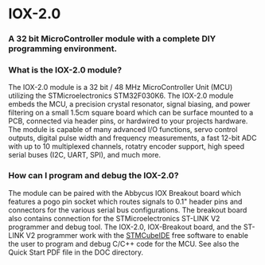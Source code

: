 # IOX-2.0
### A 32 bit MicroController module with a complete DIY programming environment. ###
### What is the IOX-2.0 module? ###
The IOX-2.0 module is a 32 bit / 48 MHz MicroController Unit (MCU) utilizing the STMicroelectronics STM32F030K6. The IOX-2.0 module embeds the MCU, a precision crystal resonator, signal biasing, and power filtering on a small 1.5cm square board which can be surface mounted to a PCB, connected via header pins, or hardwired to your projects hardware.
The module is capable of many advanced I/O functions, servo control outputs, digital pulse width and frequency measurements, a fast 12-bit ADC with up to 10 multiplexed channels, rotatry encoder support, high speed serial buses (I2C, UART, SPI), and much more.
### How can I program and debug the IOX-2.0? ###
The module can be paired with the Abbycus IOX Breakout board which features a pogo pin socket which routes signals to 0.1" header pins and connectors for the various serial bus configurations. The breakout board also contains connection for the STMicroelectronics ST-LINK V2 programmer and debug tool. 
The IOX-2.0, IOX-Breakout board, and the ST-LINK V2 programmer work with the [STMCubeIDE](https://www.st.com/en/development-tools/stm32cubeide.html) free software to enable the user to program and debug C/C++ code for the MCU.
See also the Quick Start PDF file in the DOC directory.
